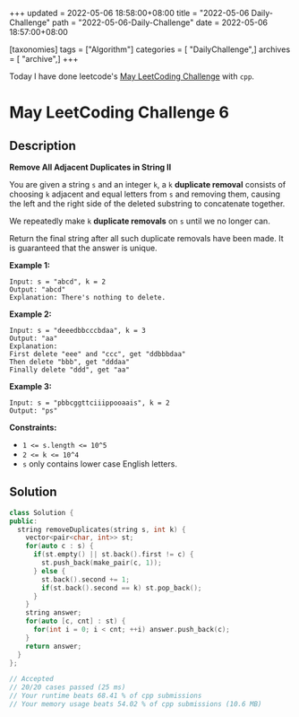 +++
updated = 2022-05-06 18:58:00+08:00
title = "2022-05-06 Daily-Challenge"
path = "2022-05-06-Daily-Challenge"
date = 2022-05-06 18:57:00+08:00

[taxonomies]
tags = ["Algorithm"]
categories = [ "DailyChallenge",]
archives = [ "archive",]
+++

Today I have done leetcode's [May LeetCoding Challenge](https://leetcode.com/problems/remove-all-adjacent-duplicates-in-string-ii/) with `cpp`.

<!-- more -->

# May LeetCoding Challenge 6

## Description

**Remove All Adjacent Duplicates in String II**

You are given a string `s` and an integer `k`, a `k` **duplicate removal** consists of choosing `k` adjacent and equal letters from `s` and removing them, causing the left and the right side of the deleted substring to concatenate together.

We repeatedly make `k` **duplicate removals** on `s` until we no longer can.

Return the final string after all such duplicate removals have been made. It is guaranteed that the answer is unique.

 

**Example 1:**

```
Input: s = "abcd", k = 2
Output: "abcd"
Explanation: There's nothing to delete.
```

**Example 2:**

```
Input: s = "deeedbbcccbdaa", k = 3
Output: "aa"
Explanation: 
First delete "eee" and "ccc", get "ddbbbdaa"
Then delete "bbb", get "dddaa"
Finally delete "ddd", get "aa"
```

**Example 3:**

```
Input: s = "pbbcggttciiippooaais", k = 2
Output: "ps"
```

 

**Constraints:**

- `1 <= s.length <= 10^5`
- `2 <= k <= 10^4`
- `s` only contains lower case English letters.

## Solution

``` cpp
class Solution {
public:
  string removeDuplicates(string s, int k) {
    vector<pair<char, int>> st;
    for(auto c : s) {
      if(st.empty() || st.back().first != c) {
        st.push_back(make_pair(c, 1));
      } else {
        st.back().second += 1;
        if(st.back().second == k) st.pop_back();
      }
    }
    string answer;
    for(auto [c, cnt] : st) {
      for(int i = 0; i < cnt; ++i) answer.push_back(c);
    }
    return answer;
  }
};

// Accepted
// 20/20 cases passed (25 ms)
// Your runtime beats 68.41 % of cpp submissions
// Your memory usage beats 54.02 % of cpp submissions (10.6 MB)
```
